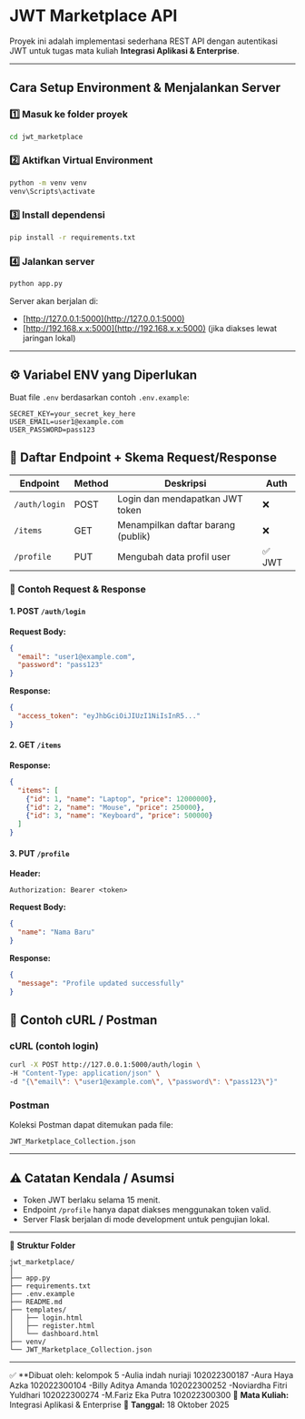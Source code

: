 # JWT Marketplace API

Proyek ini adalah implementasi sederhana REST API dengan autentikasi JWT untuk tugas mata kuliah **Integrasi Aplikasi & Enterprise**.

---

## Cara Setup Environment & Menjalankan Server

### 1️⃣ Masuk ke folder proyek
```bash
cd jwt_marketplace
````

### 2️⃣ Aktifkan Virtual Environment

```bash
python -m venv venv
venv\Scripts\activate
```

### 3️⃣ Install dependensi

```bash
pip install -r requirements.txt
```

### 4️⃣ Jalankan server

```bash
python app.py
```

Server akan berjalan di:

* [http://127.0.0.1:5000](http://127.0.0.1:5000)
* [http://192.168.x.x:5000](http://192.168.x.x:5000) (jika diakses lewat jaringan lokal)

---

## ⚙️ Variabel ENV yang Diperlukan

Buat file `.env` berdasarkan contoh `.env.example`:

```
SECRET_KEY=your_secret_key_here
USER_EMAIL=user1@example.com
USER_PASSWORD=pass123
```

## 📡 Daftar Endpoint + Skema Request/Response

| Endpoint      | Method | Deskripsi                          | Auth  |
| ------------- | ------ | ---------------------------------- | ----- |
| `/auth/login` | POST   | Login dan mendapatkan JWT token    | ❌     |
| `/items`      | GET    | Menampilkan daftar barang (publik) | ❌     |
| `/profile`    | PUT    | Mengubah data profil user          | ✅ JWT |

### 🔸 Contoh Request & Response

#### 1. POST `/auth/login`

**Request Body:**

```json
{
  "email": "user1@example.com",
  "password": "pass123"
}
```

**Response:**

```json
{
  "access_token": "eyJhbGciOiJIUzI1NiIsInR5..."
}
```

#### 2. GET `/items`

**Response:**

```json
{
  "items": [
    {"id": 1, "name": "Laptop", "price": 12000000},
    {"id": 2, "name": "Mouse", "price": 250000},
    {"id": 3, "name": "Keyboard", "price": 500000}
  ]
}
```

#### 3. PUT `/profile`

**Header:**

```
Authorization: Bearer <token>
```

**Request Body:**

```json
{
  "name": "Nama Baru"
}
```

**Response:**

```json
{
  "message": "Profile updated successfully"
}
```

## 🧪 Contoh cURL / Postman

### cURL (contoh login)

```bash
curl -X POST http://127.0.0.1:5000/auth/login \
-H "Content-Type: application/json" \
-d "{\"email\": \"user1@example.com\", \"password\": \"pass123\"}"
```

### Postman

Koleksi Postman dapat ditemukan pada file:

```
JWT_Marketplace_Collection.json
```

---

## ⚠️ Catatan Kendala / Asumsi

* Token JWT berlaku selama 15 menit.
* Endpoint `/profile` hanya dapat diakses menggunakan token valid.
* Server Flask berjalan di mode development untuk pengujian lokal.

---

📁 **Struktur Folder**

```
jwt_marketplace/
│
├── app.py
├── requirements.txt
├── .env.example
├── README.md
├── templates/
│   ├── login.html
│   ├── register.html
│   └── dashboard.html
├── venv/
└── JWT_Marketplace_Collection.json
```

---

✅ **Dibuat oleh: kelompok 5
                  -Aulia indah nuriaji 102022300187
                  -Aura Haya Azka      102022300104
                  -Billy Aditya Amanda 102022300252
                  -Noviardha Fitri Yuldhari 102022300274
                  -M.Fariz Eka Putra   102022300300
🧩 **Mata Kuliah:** Integrasi Aplikasi & Enterprise
📅 **Tanggal:** 18 Oktober 2025


